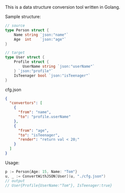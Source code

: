 This is a data structure conversion tool written in Golang.



Sample structure:

```go
// source
type Person struct {
	Name string `json:"name"`
	Age  int    `json:"age"`
}

// target
type User struct {
	Profile struct {
		UserName string `json:"userName"`
	} `json:"profile"`
	IsTeenager bool `json:"isTeenager"`
}
```

cfg.json

```json
{
  "convertors": [
    {
      "from": "name",
      "to": "profile.userName"
    },
    {
      "from": "age",
      "to": "isTeenager",
      "render": "return val < 20;"
    }
  ]
}
```

Usage:
```go
p := Person{Age: 15, Name: "Tom"}
u, _ := ConvertWithJSON[User](u, "./cfg.json")
// output
// User{Profile{UserName:"Tom"}, IsTeenager:true}
```

